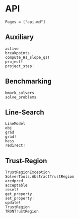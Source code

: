 # API

```@contents
Pages = ["api.md"]
```
## Auxiliary

```@docs
active
breakpoints
compute_Hs_slope_qs!
project!
project_step!
```

## Benchmarking

```@docs
bmark_solvers
solve_problems
```

## Line-Search

```@docs
LineModel
obj
grad
grad!
hess
redirect!
```

## Trust-Region

```@docs
TrustRegionException
SolverTools.AbstractTrustRegion
aredpred
acceptable
reset!
get_property
set_property!
update!
TrustRegion
TRONTrustRegion
```
